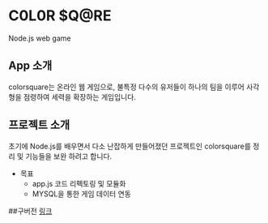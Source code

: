 # C0L0R $Q@RE
Node.js web game

## App 소개
colorsquare는 온라인 웹 게임으로, 불특정 다수의 유저들이 하나의 팀을 이루어 사각형을 점령하여 세력을 확장하는 게임입니다.

## 프로젝트 소개
초기에 Node.js를 배우면서 다소 난잡하게 만들어졌던 프로젝트인 colorsquare를 정리 및 기능들을 보완 하려고 합니다.

- 목표
  - app.js 코드 리펙토링 및 모듈화
  - MYSQL을 통한 게임 데이터 연동


##구버전
[링크](https://github.com/starlightcandy/colorsquare_old)
